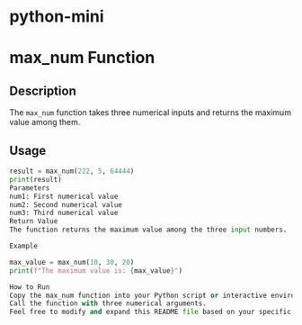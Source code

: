 # python-mini

# max_num Function

## Description
The `max_num` function takes three numerical inputs and returns the maximum value among them.

## Usage
```python
result = max_num(222, 5, 64444)
print(result)
Parameters
num1: First numerical value
num2: Second numerical value
num3: Third numerical value
Return Value
The function returns the maximum value among the three input numbers.

Example

max_value = max_num(10, 30, 20)
print(f"The maximum value is: {max_value}")

How to Run
Copy the max_num function into your Python script or interactive environment.
Call the function with three numerical arguments.
Feel free to modify and expand this README file based on your specific needs and any additional information you think would be helpful for users.
